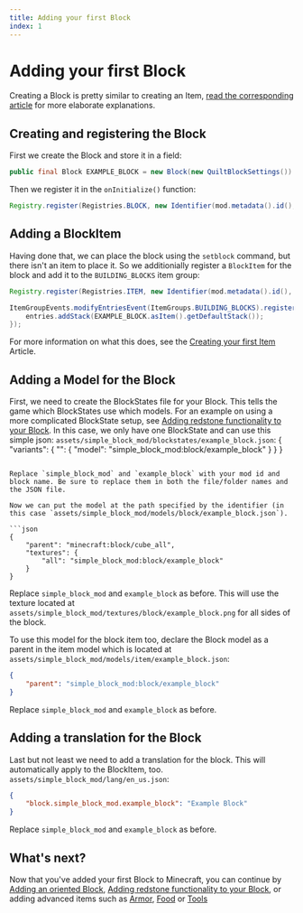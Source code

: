 ```yaml
---
title: Adding your first Block
index: 1
---
```

# Adding your first Block
Creating a Block is pretty similar to creating an Item, [read the corresponding article](../items/first-item) for more elaborate explanations.

## Creating and registering the Block

First we create the Block and store it in a field:

```java
public final Block EXAMPLE_BLOCK = new Block(new QuiltBlockSettings())
```

Then we register it in the `onInitialize()` function:

```java
Registry.register(Registries.BLOCK, new Identifier(mod.metadata().id(), "example_block"), EXAMPLE_BLOCK);
```
## Adding a BlockItem

Having done that, we can place the block using the `setblock` command, but there isn't an item to place it. So we additionially register a `BlockItem` for the block and add it to the `BUILDING_BLOCKS` item group:

```java
Registry.register(Registries.ITEM, new Identifier(mod.metadata().id(), "example_block"), new BlockItem(EXAMPLE_BLOCK, new QuiltItemSettings()))

ItemGroupEvents.modifyEntriesEvent(ItemGroups.BUILDING_BLOCKS).register(entries -> {
	entries.addStack(EXAMPLE_BLOCK.asItem().getDefaultStack());
});
```

For more information on what this does, see the [Creating your first Item](../items/first-item#registering-the-item) Article.

## Adding a Model for the Block

First, we need to create the BlockStates file for your Block. This tells the game which BlockStates use which models. For an example on using a more complicated BlockState setup, see [Adding redstone functionality to your Block](TODO). In this case, we only have one BlockState and can use this simple json:
`assets/simple_block_mod/blockstates/example_block.json`:
{
    "variants": {
        "": {
            "model": "simple_block_mod:block/example_block"
        }
    }
}
```

Replace `simple_block_mod` and `example_block` with your mod id and block name. Be sure to replace them in both the file/folder names and the JSON file.

Now we can put the model at the path specified by the identifier (in this case `assets/simple_block_mod/models/block/example_block.json`).

```json
{
	"parent": "minecraft:block/cube_all",
	"textures": {
		"all": "simple_block_mod:block/example_block"
	}
}
```
Replace `simple_block_mod` and `example_block` as before.
This will use the texture located at `assets/simple_block_mod/textures/block/example_block.png` for all sides of the block.


To use this model for the block item too, declare the Block model as a parent in the item model which is located at `assets/simple_block_mod/models/item/example_block.json`:
```json
{
	"parent": "simple_block_mod:block/example_block"
}
```
Replace `simple_block_mod` and `example_block` as before.

## Adding a translation for the Block

Last but not least we need to add a translation for the block. This will automatically apply to the BlockItem, too.
`assets/simple_block_mod/lang/en_us.json`:
```json
{
    "block.simple_block_mod.example_block": "Example Block"
}
```
Replace `simple_block_mod` and `example_block` as before.

## What's next?
Now that you've added your first Block to Minecraft, you can continue by [Adding an oriented Block](oriented-block), [Adding redstone functionality to your Block](redstone-interaction), or adding advanced items such as [Armor](../items/armor), [Food](../items/food) or [Tools](../items/tools)
